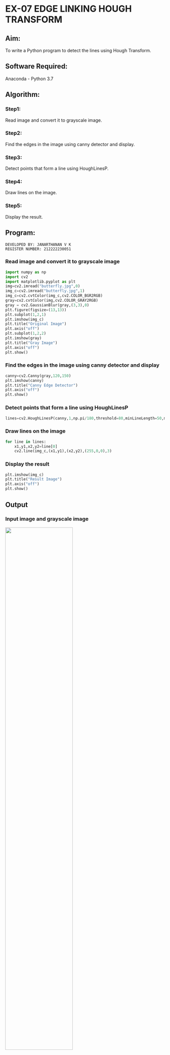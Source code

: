 # EX-07 EDGE LINKING HOUGH TRANSFORM
## Aim:
To write a Python program to detect the lines using Hough Transform.

## Software Required:
Anaconda - Python 3.7

## Algorithm:
### Step1:
Read image and convert it to grayscale image.

### Step2:
Find the edges in the image using canny detector and display.

### Step3:
Detect points that form a line using HoughLinesP.

### Step4:
Draw lines on the image.

### Step5:
Display the result.

## Program:
```
DEVELOPED BY: JANARTHANAN V K
REGISTER NUMBER: 212222230051
```

### Read image and convert it to grayscale image
```python
import numpy as np
import cv2
import matplotlib.pyplot as plt
img=cv2.imread("butterfly.jpg",0)
img_c=cv2.imread("butterfly.jpg",1)
img_c=cv2.cvtColor(img_c,cv2.COLOR_BGR2RGB)
gray=cv2.cvtColor(img,cv2.COLOR_GRAY2RGB)
gray = cv2.GaussianBlur(gray,(3,3),0)
plt.figure(figsize=(13,13))
plt.subplot(1,2,1)
plt.imshow(img_c)
plt.title("Original Image")
plt.axis("off")
plt.subplot(1,2,2)
plt.imshow(gray)
plt.title("Gray Image")
plt.axis("off")
plt.show()
```
### Find the edges in the image using canny detector and display
```python
canny=cv2.Canny(gray,120,150)
plt.imshow(canny)
plt.title("Canny Edge Detector")
plt.axis("off")
plt.show()
```
### Detect points that form a line using HoughLinesP
```python
lines=cv2.HoughLinesP(canny,1,np.pi/180,threshold=80,minLineLength=50,maxLineGap=250)
```
### Draw lines on the image
```python
for line in lines:
    x1,y1,x2,y2=line[0]
    cv2.line(img_c,(x1,y1),(x2,y2),(255,0,0),3)
```
### Display the result
```python
plt.imshow(img_c)
plt.title("Result Image")
plt.axis("off")
plt.show()
```
## Output

### Input image and grayscale image

<img src="https://github.com/Janarthanan2/DIP_EX07_Edge-Linking-using-Hough-Transformm/assets/119393515/de9a2142-7a60-4029-9254-a9e5fb42e1cf" width=65%>

<br>

### Canny Edge detector output
<img src="https://github.com/Janarthanan2/DIP_EX07_Edge-Linking-using-Hough-Transformm/assets/119393515/08af0b02-830a-4a35-be7e-0354f52a2cc7" width=65%>

<br>

### Display the result of Hough transform

<img src="https://github.com/Janarthanan2/DIP_EX07_Edge-Linking-using-Hough-Transformm/assets/119393515/c4b279f3-efa2-4ef4-af49-92e4428fc53e" width=65%> 
<br>

## Result:
Thus the program is written with python and OpenCV to detect lines using Hough transform. 
